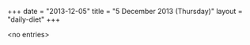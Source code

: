 +++
date = "2013-12-05"
title = "5 December 2013 (Thursday)"
layout = "daily-diet"
+++


\<no entries\>

